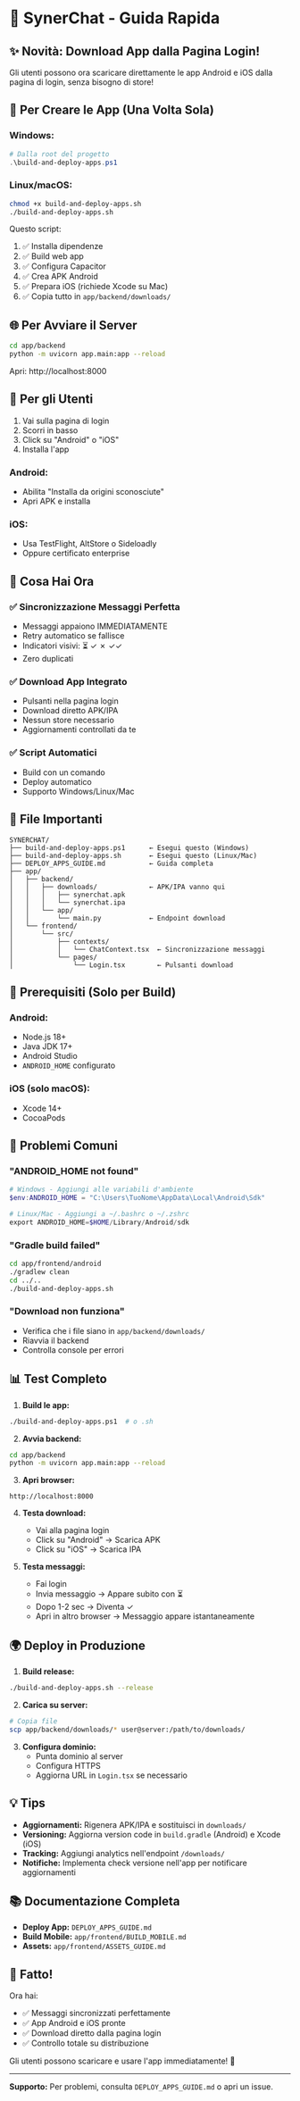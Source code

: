# 🚀 SynerChat - Guida Rapida

## ✨ Novità: Download App dalla Pagina Login!

Gli utenti possono ora scaricare direttamente le app Android e iOS dalla pagina di login, senza bisogno di store!

## 📱 Per Creare le App (Una Volta Sola)

### Windows:
```powershell
# Dalla root del progetto
.\build-and-deploy-apps.ps1
```

### Linux/macOS:
```bash
chmod +x build-and-deploy-apps.sh
./build-and-deploy-apps.sh
```

Questo script:
1. ✅ Installa dipendenze
2. ✅ Build web app
3. ✅ Configura Capacitor
4. ✅ Crea APK Android
5. ✅ Prepara iOS (richiede Xcode su Mac)
6. ✅ Copia tutto in `app/backend/downloads/`

## 🌐 Per Avviare il Server

```bash
cd app/backend
python -m uvicorn app.main:app --reload
```

Apri: http://localhost:8000

## 👥 Per gli Utenti

1. Vai sulla pagina di login
2. Scorri in basso
3. Click su "Android" o "iOS"
4. Installa l'app

### Android:
- Abilita "Installa da origini sconosciute"
- Apri APK e installa

### iOS:
- Usa TestFlight, AltStore o Sideloadly
- Oppure certificato enterprise

## 🎯 Cosa Hai Ora

### ✅ Sincronizzazione Messaggi Perfetta
- Messaggi appaiono IMMEDIATAMENTE
- Retry automatico se fallisce
- Indicatori visivi: ⏳ ✓ ✗ ✓✓
- Zero duplicati

### ✅ Download App Integrato
- Pulsanti nella pagina login
- Download diretto APK/IPA
- Nessun store necessario
- Aggiornamenti controllati da te

### ✅ Script Automatici
- Build con un comando
- Deploy automatico
- Supporto Windows/Linux/Mac

## 📂 File Importanti

```
SYNERCHAT/
├── build-and-deploy-apps.ps1      ← Esegui questo (Windows)
├── build-and-deploy-apps.sh       ← Esegui questo (Linux/Mac)
├── DEPLOY_APPS_GUIDE.md           ← Guida completa
├── app/
│   ├── backend/
│   │   ├── downloads/             ← APK/IPA vanno qui
│   │   │   ├── synerchat.apk
│   │   │   └── synerchat.ipa
│   │   └── app/
│   │       └── main.py            ← Endpoint download
│   └── frontend/
│       └── src/
│           ├── contexts/
│           │   └── ChatContext.tsx  ← Sincronizzazione messaggi
│           └── pages/
│               └── Login.tsx        ← Pulsanti download
```

## 🔧 Prerequisiti (Solo per Build)

### Android:
- Node.js 18+
- Java JDK 17+
- Android Studio
- `ANDROID_HOME` configurato

### iOS (solo macOS):
- Xcode 14+
- CocoaPods

## 🚨 Problemi Comuni

### "ANDROID_HOME not found"
```powershell
# Windows - Aggiungi alle variabili d'ambiente
$env:ANDROID_HOME = "C:\Users\TuoNome\AppData\Local\Android\Sdk"

# Linux/Mac - Aggiungi a ~/.bashrc o ~/.zshrc
export ANDROID_HOME=$HOME/Library/Android/sdk
```

### "Gradle build failed"
```bash
cd app/frontend/android
./gradlew clean
cd ../..
./build-and-deploy-apps.sh
```

### "Download non funziona"
- Verifica che i file siano in `app/backend/downloads/`
- Riavvia il backend
- Controlla console per errori

## 📊 Test Completo

1. **Build le app:**
```bash
./build-and-deploy-apps.ps1  # o .sh
```

2. **Avvia backend:**
```bash
cd app/backend
python -m uvicorn app.main:app --reload
```

3. **Apri browser:**
```
http://localhost:8000
```

4. **Testa download:**
   - Vai alla pagina login
   - Click su "Android" → Scarica APK
   - Click su "iOS" → Scarica IPA

5. **Testa messaggi:**
   - Fai login
   - Invia messaggio → Appare subito con ⏳
   - Dopo 1-2 sec → Diventa ✓
   - Apri in altro browser → Messaggio appare istantaneamente

## 🌍 Deploy in Produzione

1. **Build release:**
```bash
./build-and-deploy-apps.sh --release
```

2. **Carica su server:**
```bash
# Copia file
scp app/backend/downloads/* user@server:/path/to/downloads/
```

3. **Configura dominio:**
   - Punta dominio al server
   - Configura HTTPS
   - Aggiorna URL in `Login.tsx` se necessario

## 💡 Tips

- **Aggiornamenti:** Rigenera APK/IPA e sostituisci in `downloads/`
- **Versioning:** Aggiorna version code in `build.gradle` (Android) e Xcode (iOS)
- **Tracking:** Aggiungi analytics nell'endpoint `/downloads/`
- **Notifiche:** Implementa check versione nell'app per notificare aggiornamenti

## 📚 Documentazione Completa

- **Deploy App:** `DEPLOY_APPS_GUIDE.md`
- **Build Mobile:** `app/frontend/BUILD_MOBILE.md`
- **Assets:** `app/frontend/ASSETS_GUIDE.md`

## 🎉 Fatto!

Ora hai:
- ✅ Messaggi sincronizzati perfettamente
- ✅ App Android e iOS pronte
- ✅ Download diretto dalla pagina login
- ✅ Controllo totale su distribuzione

Gli utenti possono scaricare e usare l'app immediatamente! 🚀

---

**Supporto:** Per problemi, consulta `DEPLOY_APPS_GUIDE.md` o apri un issue.
